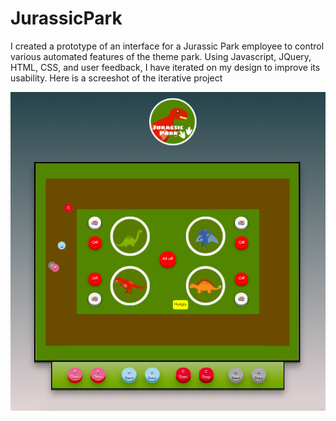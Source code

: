 # JurassicPark
I created a prototype of an interface for a Jurassic Park employee to control various automated features of the theme park. 
Using Javascript, JQuery, HTML, CSS, and user feedback, I have iterated on my design to improve its usability. Here is a screeshot of the
iterative project

![proj](proj.png)

